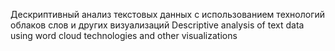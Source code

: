 Дескриптивный анализ текстовых данных с использованием технологий облаков слов и других визуализаций
Descriptive analysis of text data using word cloud technologies and other visualizations
